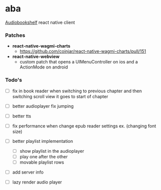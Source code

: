 # aba
[Audiobookshelf](https://github.com/advplyr/audiobookshelf) react native client


### Patches
- **react-native-wagmi-charts**
    - https://github.com/coinjar/react-native-wagmi-charts/pull/151
- **react-native-webview**
    - custom patch that opens a UIMenuController on ios and a ActionMode on android

### Todo's
- [ ] fix in book reader when switching to previous chapter and then switching scroll view it goes to start of chapter
- [ ] better audioplayer fix jumping
- [ ] better tts
- [ ] fix performance when change epub reader settings ex. (changing font size)
- [ ] better playlist implementation
    - [ ] show playlist in the audioplayer
    - [ ] play one after the other
    - [ ] movable playlist rows

- [ ] add server info
- [ ] lazy render audio player




